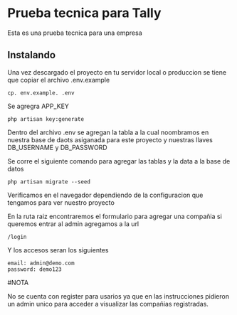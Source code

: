 # Prueba tecnica para Tally

Esta es una prueba tecnica para una empresa 

## Instalando

Una vez descargado el proyecto en tu servidor local o produccion se tiene que copiar el archivo .env.example

```
cp. env.example. .env
```

Se agregra APP_KEY

```
php artisan key:generate
```

Dentro del archivo .env se agregan la tabla a la cual noombramos en nuestra base de daots asiganada para este proyecto y nuestras llaves DB_USERNAME y DB_PASSWORD

Se corre el siguiente comando para agregar las tablas y la data a la base de datos

```
php artisan migrate --seed
```


Verificamos en el navegador dependiendo de la configuracion que tengamos para ver nuestro proyecto 

En la ruta raiz encontraremos el formulario para agregar una compañia si queremos entrar al admin agregamos a la url 

```
/login
```

Y los accesos seran los siguientes

```
email: admin@demo.com
password: demo123
```

#NOTA

No se cuenta con register para usarios ya que en las instrucciones pidieron un admin unico para acceder a visualizar las compañias registradas.
